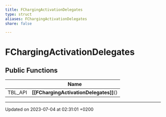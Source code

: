 ```yaml
---
title: FChargingActivationDelegates
type: struct
aliases: FChargingActivationDelegates
share: false

---
```


# FChargingActivationDelegates





## Public Functions

|                | Name           |
| -------------- | -------------- |
| TBL_API | **[[FChargingActivationDelegates]]**() |

-------------------------------

Updated on 2023-07-04 at 02:31:01 +0200